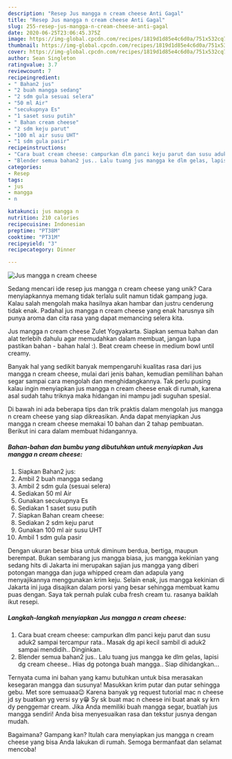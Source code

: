 ```yaml
---
description: "Resep Jus mangga n cream cheese Anti Gagal"
title: "Resep Jus mangga n cream cheese Anti Gagal"
slug: 255-resep-jus-mangga-n-cream-cheese-anti-gagal
date: 2020-06-25T23:06:45.375Z
image: https://img-global.cpcdn.com/recipes/1819d1d85e4c6d0a/751x532cq70/jus-mangga-n-cream-cheese-foto-resep-utama.jpg
thumbnail: https://img-global.cpcdn.com/recipes/1819d1d85e4c6d0a/751x532cq70/jus-mangga-n-cream-cheese-foto-resep-utama.jpg
cover: https://img-global.cpcdn.com/recipes/1819d1d85e4c6d0a/751x532cq70/jus-mangga-n-cream-cheese-foto-resep-utama.jpg
author: Sean Singleton
ratingvalue: 3.7
reviewcount: 7
recipeingredient:
- " Bahan2 jus"
- "2 buah mangga sedang"
- "2 sdm gula sesuai selera"
- "50 ml Air"
- "secukupnya Es"
- "1 saset susu putih"
- " Bahan cream cheese"
- "2 sdm keju parut"
- "100 ml air susu UHT"
- "1 sdm gula pasir"
recipeinstructions:
- "Cara buat cream cheese: campurkan dlm panci keju parut dan susu aduk2 sampai tercampur rata.. Masak dg api kecil sambil di aduk2 sampai mendidih.. Dinginkan."
- "Blender semua bahan2 jus.. Lalu tuang jus mangga ke dlm gelas, lapisi dg cream cheese.. Hias dg potonga buah mangga.. Siap dihidangkan..."
categories:
- Resep
tags:
- jus
- mangga
- n

katakunci: jus mangga n 
nutrition: 210 calories
recipecuisine: Indonesian
preptime: "PT38M"
cooktime: "PT31M"
recipeyield: "3"
recipecategory: Dinner

---
```



![Jus mangga n cream cheese](https://img-global.cpcdn.com/recipes/1819d1d85e4c6d0a/751x532cq70/jus-mangga-n-cream-cheese-foto-resep-utama.jpg)

Sedang mencari ide resep jus mangga n cream cheese yang unik? Cara menyiapkannya memang tidak terlalu sulit namun tidak gampang juga. Kalau salah mengolah maka hasilnya akan hambar dan justru cenderung tidak enak. Padahal jus mangga n cream cheese yang enak harusnya sih punya aroma dan cita rasa yang dapat memancing selera kita.

Jus mangga n cream cheese Zulet Yogyakarta. Siapkan semua bahan dan alat terlebih dahulu agar memudahkan dalam membuat, jangan lupa pastikan bahan - bahan halal :). Beat cream cheese in medium bowl until creamy.

Banyak hal yang sedikit banyak mempengaruhi kualitas rasa dari jus mangga n cream cheese, mulai dari jenis bahan, kemudian pemilihan bahan segar sampai cara mengolah dan menghidangkannya. Tak perlu pusing kalau ingin menyiapkan jus mangga n cream cheese enak di rumah, karena asal sudah tahu triknya maka hidangan ini mampu jadi suguhan spesial.


Di bawah ini ada beberapa tips dan trik praktis dalam mengolah jus mangga n cream cheese yang siap dikreasikan. Anda dapat menyiapkan Jus mangga n cream cheese memakai 10 bahan dan 2 tahap pembuatan. Berikut ini cara dalam membuat hidangannya.

<!--inarticleads1-->

##### Bahan-bahan dan bumbu yang dibutuhkan untuk menyiapkan Jus mangga n cream cheese:

1. Siapkan  Bahan2 jus:
1. Ambil 2 buah mangga sedang
1. Ambil 2 sdm gula (sesuai selera)
1. Sediakan 50 ml Air
1. Gunakan secukupnya Es
1. Sediakan 1 saset susu putih
1. Siapkan  Bahan cream cheese:
1. Sediakan 2 sdm keju parut
1. Gunakan 100 ml air susu UHT
1. Ambil 1 sdm gula pasir


Dengan ukuran besar bisa untuk diminum berdua, bertiga, maupun berempat. Bukan sembarang jus mangga biasa, jus mangga kekinian yang sedang hits di Jakarta ini merupakan sajian jus mangga yang diberi potongan mangga dan juga whipped cream dan adapula yang menyajikannya menggunakan krim keju. Selain enak, jus mangga kekinian di Jakarta ini juga disajikan dalam porsi yang besar sehingga membuat kamu puas dengan. Saya tak pernah pulak cuba fresh cream tu. rasanya baiklah ikut resepi. 

<!--inarticleads2-->

##### Langkah-langkah menyiapkan Jus mangga n cream cheese:

1. Cara buat cream cheese: campurkan dlm panci keju parut dan susu aduk2 sampai tercampur rata.. Masak dg api kecil sambil di aduk2 sampai mendidih.. Dinginkan.
1. Blender semua bahan2 jus.. Lalu tuang jus mangga ke dlm gelas, lapisi dg cream cheese.. Hias dg potonga buah mangga.. Siap dihidangkan...


Ternyata cuma ini bahan yang kamu butuhkan untuk bisa merasakan kesegaran mangga dan susunya! Masukkan krim putar dan putar sehingga gebu. Met sore semuaaa😉 Karena banyak yg request tutorial mac n cheese jd sy buatkan yg versi sy y😁 Sy sk buat mac n cheese ini buat anak sy krn dy penggemar cream. Jika Anda memiliki buah mangga segar, buatlah jus mangga sendiri! Anda bisa menyesuaikan rasa dan tekstur jusnya dengan mudah. 

Bagaimana? Gampang kan? Itulah cara menyiapkan jus mangga n cream cheese yang bisa Anda lakukan di rumah. Semoga bermanfaat dan selamat mencoba!
